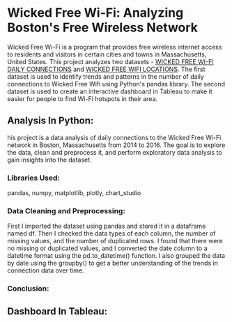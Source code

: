 # Wicked Free Wi-Fi: Analyzing Boston's Free Wireless Network
Wicked Free Wi-Fi is a program that provides free wireless internet access to residents and visitors in certain cities and towns in Massachusetts, United States. This project analyzes two datasets - [WICKED FREE WI-FI DAILY CONNECTIONS](https://data.boston.gov/dataset/wicked-free-wi-fi-daily-connections) and [WICKED FREE WIFI LOCATIONS](https://data.boston.gov/dataset/wicked-free-wifi-locations). The first dataset is used to identify trends and patterns in the number of daily connections to Wicked Free Wifi using Python's pandas library. The second dataset is used to create an interactive dashboard in Tableau to make it easier for people to find Wi-Fi hotspots in their area.

## Analysis In Python: 
his project is a data analysis of daily connections to the Wicked Free Wi-Fi network in Boston, Massachusetts from 2014 to 2016. The goal is to explore the data, clean and preprocess it, and perform exploratory data analysis to gain insights into the dataset. 

### Libraries Used:
pandas, numpy, matplotlib, plotly, chart_studio

### Data Cleaning and Preprocessing:
First I imported the dataset using pandas and stored it in a dataframe named df. Then I checked the data types of each column, the number of missing values, and the number of duplicated rows. I found that there were no missing or duplicated values, and I converted the date column to a datetime format using the pd.to_datetime() function. I also grouped the data by date using the groupby() to get a better understanding of the trends in connection data over time. 

### Conclusion:



## Dashboard In Tableau: 


